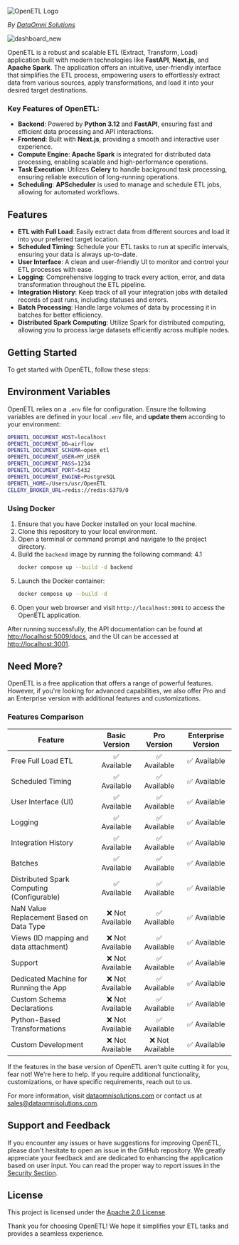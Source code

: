 ![OpenETL Logo](https://cdn.dataomnisolutions.com/main/logos/open-etl.png)

_By [DataOmni Solutions](https://dataomnisolutions.com)_

![dashboard_new](https://cdn.dataomnisolutions.com/main/app/dashboard.png)

OpenETL is a robust and scalable ETL (Extract, Transform, Load) application built with modern technologies like
**FastAPI**, **Next.js**, and **Apache Spark**. The application offers an intuitive, user-friendly interface that
simplifies the ETL process, empowering users to effortlessly extract data from various sources, apply transformations,
and load it into your desired target destinations.

### Key Features of OpenETL:

- **Backend**: Powered by **Python 3.12** and **FastAPI**, ensuring fast and efficient data processing and API
  interactions.
- **Frontend**: Built with **Next.js**, providing a smooth and interactive user experience.
- **Compute Engine**: **Apache Spark** is integrated for distributed data processing, enabling scalable and
  high-performance operations.
- **Task Execution**: Utilizes **Celery** to handle background task processing, ensuring reliable execution of
  long-running operations.
- **Scheduling**: **APScheduler** is used to manage and schedule ETL jobs, allowing for automated workflows.

## Features

- **ETL with Full Load**: Easily extract data from different sources and load it into your preferred target location.
- **Scheduled Timing**: Schedule your ETL tasks to run at specific intervals, ensuring your data is always up-to-date.
- **User Interface**: A clean and user-friendly UI to monitor and control your ETL processes with ease.
- **Logging**: Comprehensive logging to track every action, error, and data transformation throughout the ETL pipeline.
- **Integration History**: Keep track of all your integration jobs with detailed records of past runs, including
  statuses and errors.
- **Batch Processing**: Handle large volumes of data by processing it in batches for better efficiency.
- **Distributed Spark Computing**: Utilize Spark for distributed computing, allowing you to process large datasets
  efficiently across multiple nodes.



## Getting Started

To get started with OpenETL, follow these steps:

## Environment Variables

OpenETL relies on a `.env` file for configuration. Ensure the following variables are defined in your local `.env` file,
and **update them** according to your environment:

```bash
OPENETL_DOCUMENT_HOST=localhost
OPENETL_DOCUMENT_DB=airflow
OPENETL_DOCUMENT_SCHEMA=open_etl
OPENETL_DOCUMENT_USER=MY_USER
OPENETL_DOCUMENT_PASS=1234
OPENETL_DOCUMENT_PORT=5432
OPENETL_DOCUMENT_ENGINE=PostgreSQL
OPENETL_HOME=/Users/usr/OpenETL
CELERY_BROKER_URL=redis://redis:6379/0
```

### Using Docker

1. Ensure that you have Docker installed on your local machine.
2. Clone this repository to your local environment.
3. Open a terminal or command prompt and navigate to the project directory.
4. Build the `backend` image by running the following command:
   4.1
    ```sh
    docker compose up --build -d backend
    ```
5. Launch the Docker container:
    ```sh
    docker compose up --build -d
    ```
6. Open your web browser and visit `http://localhost:3001` to access the OpenETL application.

After running successfully, the API documentation can be found
at [http://localhost:5009/docs](http://localhost:5009/docs), and the UI can be accessed
at [http://localhost:3001](http://localhost:3001).

## Need More?

OpenETL is a free application that offers a range of powerful features. However, if you're looking for advanced
capabilities, we also offer Pro and an Enterprise version with additional features and customizations.

### Features Comparison

| Feature                                    |  Basic Version  |   Pro Version   | Enterprise Version |
|--------------------------------------------|:---------------:|:---------------:|:------------------:|
| Free Full Load ETL                         |   ✅ Available   |   ✅ Available   |    ✅ Available     |
| Scheduled Timing                           |   ✅ Available   |   ✅ Available   |    ✅ Available     |
| User Interface (UI)                        |   ✅ Available   |   ✅ Available   |    ✅ Available     |
| Logging                                    |   ✅ Available   |   ✅ Available   |    ✅ Available     |
| Integration History                        |   ✅ Available   |   ✅ Available   |    ✅ Available     |
| Batches                                    |   ✅ Available   |   ✅ Available   |    ✅ Available     |
| Distributed Spark Computing (Configurable) |   ✅ Available   |   ✅ Available   |    ✅ Available     |
| NaN Value Replacement Based on Data Type   | ❌ Not Available |   ✅ Available   |    ✅ Available     |
| Views (ID mapping and data attachment)     | ❌ Not Available |   ✅ Available   |    ✅ Available     |
| Support                                    | ❌ Not Available |   ✅ Available   |    ✅ Available     |
| Dedicated Machine for Running the App      | ❌ Not Available |   ✅ Available   |    ✅ Available     |
| Custom Schema Declarations                 | ❌ Not Available |   ✅ Available   |    ✅ Available     |
| Python-Based Transformations               | ❌ Not Available |   ✅ Available   |    ✅ Available     |
| Custom Development                         | ❌ Not Available | ❌ Not Available |    ✅ Available     |

If the features in the base version of OpenETL aren't quite cutting it for you, fear not! We're here to help. If you
require additional functionality, customizations, or have specific requirements, reach out to us.

For more information, visit [dataomnisolutions.com](https://www.dataomnisolutions.com) or contact us
at [sales@dataomnisolutions.com](mailto:sales@dataomnisolutions.com).

## Support and Feedback

If you encounter any issues or have suggestions for improving OpenETL, please don't hesitate to open an issue in the
GitHub repository. We greatly appreciate your feedback and are dedicated to enhancing the application based on user
input. You can read the proper way to report issues in the [Security Section](SECURITY.md).

## License

This project is licensed under the [Apache 2.0 License](LICENSE).

Thank you for choosing OpenETL! We hope it simplifies your ETL tasks and provides a seamless experience.

